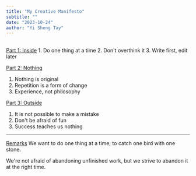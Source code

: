 ```yaml
---
title: "My Creative Manifesto"
subtitle: ""
date: "2023-10-24"
author: "Yi Sheng Tay"
---
```


<br/>
<u>Part 1: Inside</u>
1. Do one thing at a time
2. Don't overthink it
3. Write first, edit later

<u>Part 2: Nothing</u>
1. Nothing is original
2. Repetition is a form of change
3. Experience, not philosophy

<u>Part 3: Outside</u>
1. It is not possible to make a mistake
2. Don't be afraid of fun
3. Success teaches us nothing

***

<u>Remarks</u>
We want to do one thing at a time; to catch one bird with one stone.

We're not afraid of abandoning unfinished work, but we strive to abandon it at the right time.